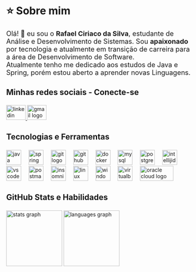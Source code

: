 <h1 align="left">⭐️ Sobre mim</h1>

###

<font size="4">
Olá! 👋 eu sou o <b>Rafael Ciriaco da Silva</b>, estudante de Análise e Desenvolvimento de Sistemas. Sou <b>apaixonado</b> por tecnologia e atualmente em transição de carreira para a área de Desenvolvimento de Software.<br>
Atualmente tenho me dedicado aos estudos de Java e Spring, porém estou aberto a aprender novas Linguagens.
</font>

###

<h2 align="left">Minhas redes sociais - Conecte-se</h2>

###

<div align="left">
  <a href="https://www.linkedin.com/in/rafaelciriacodev/" target="_blank">
    <img src="https://raw.githubusercontent.com/maurodesouza/profile-readme-generator/master/src/assets/icons/social/linkedin/default.svg" width="52" height="40" alt="linkedin logo"  />
  </a>
  <a href="mailto:rafaelcloud83@gmail.com" target="_blank">
    <img src="https://raw.githubusercontent.com/maurodesouza/profile-readme-generator/master/src/assets/icons/social/gmail/default.svg" width="52" height="40" alt="gmail logo"  />
  </a>
</div>

###

<h2 align="left">Tecnologias e Ferramentas</h2>

###

<div align="left">
  <img src="https://skillicons.dev/icons?i=java" height="40" alt="java logo"  />
  <img width="12" />
  <img src="https://skillicons.dev/icons?i=spring" height="40" alt="spring logo"  />
  <img width="12" />
  <img src="https://skillicons.dev/icons?i=git" height="40" alt="git logo"  />
  <img width="12" />
  <img src="https://skillicons.dev/icons?i=github" height="40" alt="github logo"  />
  <img width="12" />
  <img src="https://skillicons.dev/icons?i=docker" height="40" alt="docker logo"  />
  <img width="12" />
  <img src="https://skillicons.dev/icons?i=mysql" height="40" alt="mysql logo"  />
  <img width="12" />
  <img src="https://skillicons.dev/icons?i=postgres" height="40" alt="postgresql logo"  />
  <img width="12" />
  <img src="https://skillicons.dev/icons?i=idea" height="40" alt="intellijidea logo"  />
  <img width="12" />
  <img src="https://skillicons.dev/icons?i=vscode" height="40" alt="vscode logo"  />
  <img width="12" />
  <img src="https://skillicons.dev/icons?i=postman" height="40" alt="postman logo"  />
  <img width="12" />
  <img src="https://user-images.githubusercontent.com/6686410/31217465-6adbbd18-a98d-11e7-9371-26d578182e9d.png" height="40" alt="insomnia logo"  />
  <img width="12" />
  <img src="https://skillicons.dev/icons?i=linux" height="40" alt="linux logo"  />
  <img width="12" />
  <img src="https://cdn.jsdelivr.net/gh/devicons/devicon/icons/windows8/windows8-original.svg" height="40" alt="windows logo"  />
  <img width="12" />
  <img src="https://upload.wikimedia.org/wikipedia/commons/d/d5/Virtualbox_logo.png" height="40" alt="virtualbox logo"  />
  <img width="12" />
  <img src="https://miro.medium.com/v2/resize:fit:4800/format:webp/0*-nyd8VIUz-CqGR5B.png" height="40" width="90" alt="oracle cloud logo"  />
</div>

###

<h2 align="left">GitHub Stats e Habilidades</h2>

###

<div align="left">
  <img src="https://github-readme-stats.vercel.app/api?username=rafaelcloud83&hide_title=false&hide_rank=false&show_icons=true&include_all_commits=true&count_private=true&disable_animations=false&theme=github_dark&locale=en&hide_border=false&order=1" height="150" alt="stats graph"  />
  <img src="https://github-readme-stats.vercel.app/api/top-langs?username=rafaelcloud83&locale=en&hide_title=false&layout=compact&card_width=320&langs_count=5&theme=github_dark&hide_border=false&order=2" height="150" alt="languages graph"  />
</div>

###
